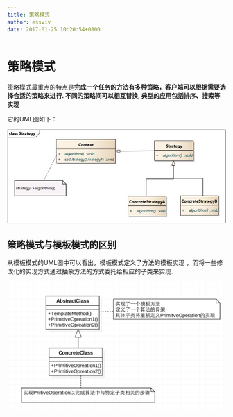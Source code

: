 ```yaml
---
title: 策略模式
author: essviv
date: 2017-01-25 10:20:54+0800
---
```


# 策略模式

策略模式最重点的特点是**完成一个任务的方法有多种策略，客户端可以根据需要选择合适的策略来进行. 不同的策略间可以相互替换, 典型的应用包括排序、搜索等实现** 

它的UML图如下：

![strategy-pattern](https://github.com/Essviv/images/blob/master/strategy-pattern-2.png?raw=true)

## 策略模式与模板模式的区别 

从模板模式的UML图中可以看出，模板模式定义了方法的模板实现 ，而将一些修改化的实现方式通过抽象方法的方式委托给相应的子类来实现.

![strategy-pattern](https://github.com/Essviv/images/blob/master/strategy-pattern-3.png?raw=true)

